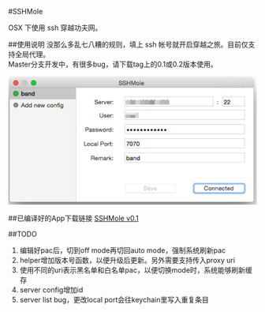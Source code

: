 #SSHMole

OSX 下使用 ssh 穿越功夫网。  

##使用说明
没那么多乱七八糟的规则，填上 ssh 帐号就开启穿越之旅。目前仅支持全局代理。  
Master分支开发中，有很多bug，请下载tag上的0.1或0.2版本使用。

![demo](https://raw.githubusercontent.com/OpenFibers/SSHMole/master/demo.png)

##已编译好的App下载链接
[SSHMole v0.1](https://github.com/OpenFibers/SSHMole/raw/master/Product/SSHMole_v0.1.zip)

##TODO
1. 编辑好pac后，切到off mode再切回auto mode，强制系统刷新pac
2. helper增加版本号函数，以便升级后更新。另外需要支持传入proxy uri
3. 使用不同的uri表示黑名单和白名单pac，以便切换mode时，系统能够刷新缓存
4. server config增加id
5. server list bug，更改local port会往keychain里写入重复条目
